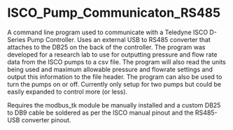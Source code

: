 # ISCO_Pump_Communicaton_RS485

A command line program used to communicate with a Teledyne ISCO D-Series Pump Controller. Uses an external USB to RS485 converter that attaches to the DB25 on the back of the controller. The program was developed for a research lab to use for outputting pressure and flow rate data from the ISCO pumps to a csv file. The program will also read the units being used and maximum allowable pressure and flowrate settings and output this information to the file header. The program can also be used to turn the pumps on or off. Currently only setup for two pumps but could be easily expanded to control more (or less).

Requires the modbus_tk module be manually installed and a custom DB25 to DB9 cable be soldered as per the ISCO manual pinout and the RS485-USB converter pinout. 
